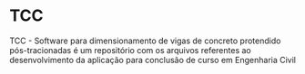 # TCC
TCC - Software para dimensionamento de vigas de concreto protendido pós-tracionadas é um repositório com os arquivos referentes ao desenvolvimento da aplicação para conclusão de curso em Engenharia Civil
